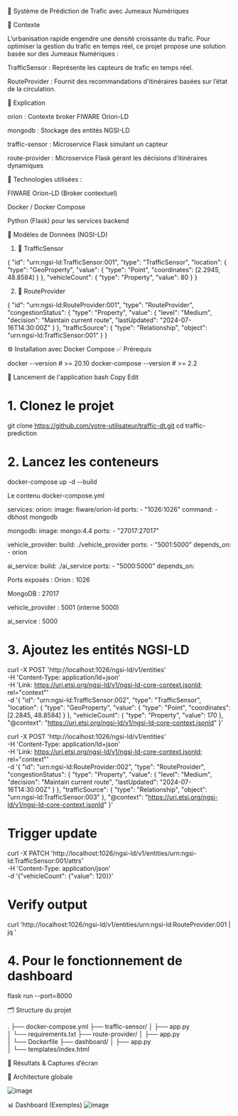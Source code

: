 🚦 Système de Prédiction de Trafic avec Jumeaux Numériques


📌 Contexte

L’urbanisation rapide engendre une densité croissante du trafic. Pour optimiser la gestion du trafic en temps réel, ce projet propose une solution basée sur des Jumeaux Numériques :

TrafficSensor : Représente les capteurs de trafic en temps réel.

RouteProvider : Fournit des recommandations d’itinéraires basées sur l’état de la circulation.


📘 Explication

orion : Contexte broker FIWARE Orion-LD

mongodb : Stockage des entités NGSI-LD

traffic-sensor : Microservice Flask simulant un capteur

route-provider : Microservice Flask gérant les décisions d’itinéraires dynamiques

🔧 Technologies utilisées :

FIWARE Orion-LD (Broker contextuel)

Docker / Docker Compose

Python (Flask) pour les services backend

🧠 Modèles de Données (NGSI-LD)
1. 📍 TrafficSensor


{
  "id": "urn:ngsi-ld:TrafficSensor:001",
  "type": "TrafficSensor",
  "location": {
    "type": "GeoProperty",
    "value": {
      "type": "Point",
      "coordinates": [2.2945, 48.8584]
    }
  },
  "vehicleCount": {
    "type": "Property",
    "value": 80
  }
}

2. 🚗 RouteProvider


{
  "id": "urn:ngsi-ld:RouteProvider:001",
  "type": "RouteProvider",
  "congestionStatus": {
    "type": "Property",
    "value": {
      "level": "Medium",
      "decision": "Maintain current route",
      "lastUpdated": "2024-07-16T14:30:00Z"
    }
  },
  "trafficSource": {
    "type": "Relationship",
    "object": "urn:ngsi-ld:TrafficSensor:001"
  }
}



⚙️ Installation avec Docker Compose
✅ Prérequis


docker --version        # >= 20.10
docker-compose --version  # >= 2.2




🚀 Lancement de l'application
bash
Copy
Edit
# 1. Clonez le projet
git clone https://github.com/votre-utilisateur/traffic-dt.git
cd traffic-prediction

# 2. Lancez les conteneurs
docker-compose up -d --build

Le contenu docker-compose.yml

services:
  orion:
    image: fiware/orion-ld
    ports:
      - "1026:1026"
    command: -dbhost mongodb

  mongodb:
    image: mongo:4.4
    ports:
      - "27017:27017"

  vehicle_provider:
    build: ./vehicle_provider
    ports:
      - "5001:5000"
    depends_on:
      - orion

  ai_service:
    build: ./ai_service
    ports:
      - "5000:5000"
    depends_on:

Ports exposés :
Orion : 1026

MongoDB : 27017

vehicle_provider : 5001 (interne 5000)

ai_service : 5000


# 3. Ajoutez les entités NGSI-LD

curl -X POST 'http://localhost:1026/ngsi-ld/v1/entities' \
  -H 'Content-Type: application/ld+json' \
  -H 'Link: <https://uri.etsi.org/ngsi-ld/v1/ngsi-ld-core-context.jsonld>; rel="context"' \
  -d '{
    "id": "urn:ngsi-ld:TrafficSensor:002",
    "type": "TrafficSensor",
    "location": {
      "type": "GeoProperty",
      "value": {
        "type": "Point",
        "coordinates": [2.2845, 48.8584]
      }
    },
    "vehicleCount": {
      "type": "Property",
      "value": 170
    },
    "@context": "https://uri.etsi.org/ngsi-ld/v1/ngsi-ld-core-context.jsonld"
  }'


curl -X POST 'http://localhost:1026/ngsi-ld/v1/entities' \
  -H 'Content-Type: application/ld+json' \
  -H 'Link: <https://uri.etsi.org/ngsi-ld/v1/ngsi-ld-core-context.jsonld>; rel="context"' \
  -d '{
    "id": "urn:ngsi-ld:RouteProvider:002",
    "type": "RouteProvider",
    "congestionStatus": {
      "type": "Property",
      "value": {
        "level": "Medium",
        "decision": "Maintain current route",
        "lastUpdated": "2024-07-16T14:30:00Z"
      }
    },
    "trafficSource": {
      "type": "Relationship",
      "object": "urn:ngsi-ld:TrafficSensor:003"
    },
    "@context": "https://uri.etsi.org/ngsi-ld/v1/ngsi-ld-core-context.jsonld"
  }'



# Trigger update
curl -X PATCH 'http://localhost:1026/ngsi-ld/v1/entities/urn:ngsi-ld:TrafficSensor:001/attrs' \
-H 'Content-Type: application/json' \
-d '{"vehicleCount": {"value": 120}}'

# Verify output
curl 'http://localhost:1026/ngsi-ld/v1/entities/urn:ngsi-ld:RouteProvider:001 | jq '
  # 4. Pour le fonctionnement de dashboard
  flask run --port=8000
  
🗂️ Structure du projet

.
├── docker-compose.yml
├── traffic-sensor/
│   ├── app.py              
│   └── requirements.txt
├── route-provider/
│   ├── app.py              
│   └── Dockerfile
├── dashboard/
│   ├── app.py    
│   └── templates/index.html        


📸 Résultats & Captures d’écran

📍 Architecture globale

![image](https://github.com/user-attachments/assets/8f391781-3194-4d39-84db-519947ac45b6)



📊 Dashboard (Exemples)
![image](https://github.com/user-attachments/assets/06af6fe8-fdbf-4054-91a8-c9bd0935add8)
